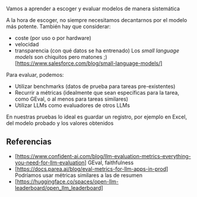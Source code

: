 Vamos a aprender a escoger y evaluar modelos de manera sistemática

A la hora de escoger, no siempre necesitamos decantarnos por el modelo más potente. También hay que considerar:
* coste (por uso o por hardware)
* velocidad
* transparencia (con qué datos se ha entrenado)
Los _small language models_ son chiquitos pero matones ;) [https://www.salesforce.com/blog/small-language-models/]
  
Para evaluar, podemos:
* Utilizar benchmarks (datos de prueba para tareas pre-existentes)
* Recurrir a métricas (idealmente que sean específicas para la tarea, como GEval, o al menos para tareas similares)
* Utilizar LLMs como evaluadores de otros LLMs

En nuestras pruebas lo ideal es guardar un registro, por ejemplo en Excel, del modelo probado y los valores obtenidos

## Referencias
* [https://www.confident-ai.com/blog/llm-evaluation-metrics-everything-you-need-for-llm-evaluation] GEval, faithfulness
* [https://docs.parea.ai/blog/eval-metrics-for-llm-apps-in-prod] Podríamos usar métricas similares a las de resumen
* [https://huggingface.co/spaces/open-llm-leaderboard/open_llm_leaderboard]
  
